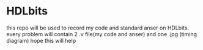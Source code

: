 # HDLbits
this repo will be used to record my code and standard anser on HDLbits.
every problem will contain 2 .v file(my code and anser) and one .jpg (timing diagram)
hope this will help

